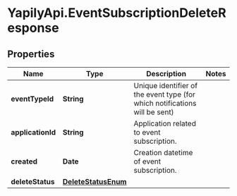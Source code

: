 # YapilyApi.EventSubscriptionDeleteResponse

## Properties

Name | Type | Description | Notes
------------ | ------------- | ------------- | -------------
**eventTypeId** | **String** | Unique identifier of the event type (for which notifications will be sent) | 
**applicationId** | **String** | Application related to event subscription. | 
**created** | **Date** | Creation datetime of event subscription. | 
**deleteStatus** | [**DeleteStatusEnum**](DeleteStatusEnum.md) |  | 


